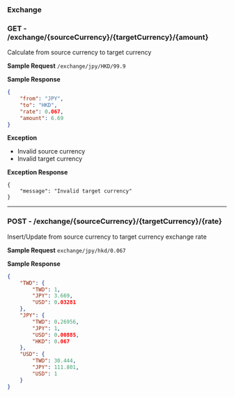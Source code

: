 ### Exchange

### GET - /exchange/{sourceCurrency}/{targetCurrency}/{amount}

Calculate from source currency to target currency

**Sample Request**
`/exchange/jpy/HKD/99.9`

**Sample Response**
```json
{
    "from": "JPY",
    "to": "HKD",
    "rate": 0.067,
    "amount": 6.69
}
```

**Exception**
- Invalid source currency
- Invalid target currency

**Exception Response**
```
{
    "message": "Invalid target currency"
}
```

--- 

### POST - /exchange/{sourceCurrency}/{targetCurrency}/{rate}

Insert/Update from source currency to target currency exchange rate

**Sample Request**
`exchange/jpy/hkd/0.067`

**Sample Response**
```json
{
    "TWD": {
        "TWD": 1,
        "JPY": 3.669,
        "USD": 0.03281
    },
    "JPY": {
        "TWD": 0.26956,
        "JPY": 1,
        "USD": 0.00885,
        "HKD": 0.067
    },
    "USD": {
        "TWD": 30.444,
        "JPY": 111.801,
        "USD": 1
    }
}
```